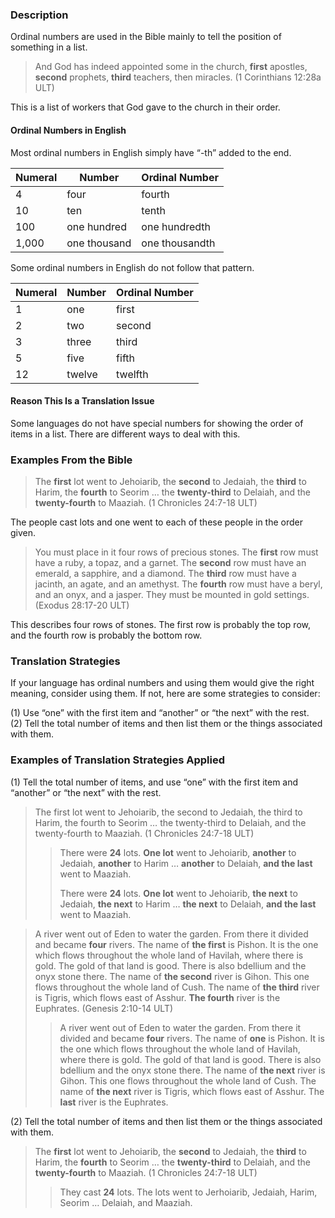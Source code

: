 ### Description

Ordinal numbers are used in the Bible mainly to tell the position of something in a list.

> And God has indeed appointed some in the church, **first** apostles, **second** prophets, **third** teachers, then miracles. (1 Corinthians 12:28a ULT)

This is a list of workers that God gave to the church in their order.

#### Ordinal Numbers in English

Most ordinal numbers in English simply have “-th” added to the end.

| Numeral | Number  | Ordinal Number  |
| -------- | -------- | -------- |
| 4   | four | fourth |
| 10 | ten |  tenth |
| 100 | one hundred |  one hundredth |
| 1,000| one thousand |  one thousandth |

Some ordinal numbers in English do not follow that pattern.

| Numeral | Number  | Ordinal Number  |
| -------- | -------- | -------- |
| 1   | one | first |
| 2  | two |  second |
| 3 | three |  third |
| 5 | five | fifth |
| 12 | twelve | twelfth |

#### Reason This Is a Translation Issue

Some languages do not have special numbers for showing the order of items in a list. There are different ways to deal with this.

### Examples From the Bible

> The **first** lot went to Jehoiarib, the **second** to Jedaiah, the **third** to Harim, the **fourth** to Seorim … the **twenty-third** to Delaiah, and the **twenty-fourth** to Maaziah. (1 Chronicles 24:7-18 ULT)

The people cast lots and one went to each of these people in the order given.

> You must place in it four rows of precious stones. The **first** row must have a ruby, a topaz, and a garnet. The **second** row must have an emerald, a sapphire, and a diamond. The **third** row must have a jacinth, an agate, and an amethyst. The **fourth** row must have a beryl, and an onyx, and a jasper. They must be mounted in gold settings. (Exodus 28:17-20 ULT)

This describes four rows of stones. The first row is probably the top row, and the fourth row is probably the bottom row.

### Translation Strategies

If your language has ordinal numbers and using them would give the right meaning, consider using them. If not, here are some strategies to consider:

(1) Use “one” with the first item and “another” or “the next” with the rest.<br>
(2) Tell the total number of items and then list them or the things associated with them.

### Examples of Translation Strategies Applied

(1) Tell the total number of items, and use “one” with the first item and “another” or “the next” with the rest.

> The first lot went to Jehoiarib, the second to Jedaiah, the third to Harim, the fourth to Seorim … the twenty-third to Delaiah, and the twenty-fourth to Maaziah. (1 Chronicles 24:7-18 ULT)
>
> > There were **24** lots. **One lot** went to Jehoiarib, **another** to Jedaiah, **another** to Harim … **another** to Delaiah, **and the last** went to Maaziah.
> >
> > There were **24** lots. **One lot** went to Jehoiarib, **the next** to Jedaiah, **the next** to Harim … **the next** to Delaiah, **and the last** went to Maaziah.

> A river went out of Eden to water the garden. From there it divided and became **four** rivers. The name of **the first** is Pishon. It is the one which flows throughout the whole land of Havilah, where there is gold. The gold of that land is good. There is also bdellium and the onyx stone there. The name of **the second** river is Gihon. This one flows throughout the whole land of Cush. The name of **the third** river is Tigris, which flows east of Asshur. **The fourth** river is the Euphrates. (Genesis 2:10-14 ULT)
> > A river went out of Eden to water the garden. From there it divided and became **four** rivers. The name of **one** is Pishon. It is the one which flows throughout the whole land of Havilah, where there is gold. The gold of that land is good. There is also bdellium and the onyx stone there. The name of **the next** river is Gihon. This one flows throughout the whole land of Cush. The name of **the next** river is Tigris, which flows east of Asshur. The **last** river is the Euphrates.

(2) Tell the total number of items and then list them or the things associated with them.

> The **first** lot went to Jehoiarib, the **second** to Jedaiah, the **third** to Harim, the **fourth** to Seorim … the **twenty-third** to Delaiah, and the **twenty-fourth** to Maaziah. (1 Chronicles 24:7-18 ULT)
>
> > They cast **24** lots. The lots went to Jerhoiarib, Jedaiah, Harim, Seorim … Delaiah, and Maaziah.
